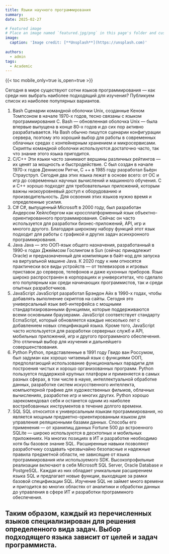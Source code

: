 ```yaml
---
title: Языки научного программирования
summary: 
date: 2025-02-27

# Featured image
# Place an image named `featured.jpg/png` in this page's folder and customize its options here.
image:
  caption: 'Image credit: [**Unsplash**](https://unsplash.com)'
  
authors:
  - admin
tags:
  - Academic
---
```


{{< toc mobile_only=true is_open=true >}}

Сегодня в мире существуют сотни языков программирования — как среди них выбрать наиболее подходящий для изучения? Публикуем список из наиболее популярных вариантов. 
1. Bash Сценарии командной оболочки Unix, созданные Кеном Томпсоном в начале 1970-х годов, тесно связаны с языком программирования C. Bash — обновленная оболочка Unix — была впервые выпущена в конце 80-х годов и до сих пор активно разрабатывается. На Bash обычно пишутся сценарии конфигурации сервера, поэтому это хороший выбор для работы в современных облачных средах с контейнерным хранением и микросервисами. Скрипты командной оболочки используются достаточно часто, так что знание этого языка пригодится. 
2. C/C++ Эти языки часто занимают вершины различных рейтингов — их ценят за мощность и быстродействие. C был создан в начале 1970-х годов Деннисом Ритчи, C ++ в 1985 году разработал Бьёрн Страуструп. Сегодня два этих языка лежат в основе всего: от ОС и игр до современных научных вычислений и машинного обучения. C и C++ хорошо подходят для требовательных приложений, которым важны низкоуровневый доступ к оборудованию и производительность. Для освоения этих языков нужно время и определенные усилия. 
3. C# C#, выпущенный Microsoft в 2000 году, был разработан Андерсом Хейлсбергом как кроссплатформенный язык объектно-ориентированного программирования. Сейчас он часто используется для разработки бизнес-приложений, API, игр и многого другого. Благодаря широкому набору функций этот язык подходит для работы с графикой и других задач асинхронного программирования. 
4. Java Java — это ООП-язык общего назначения, разработанный в 1990-х годах Джеймсом Гослингом в Sun (сейчас принадлежит Oracle) и предназначенный для компиляции в байт-код для запуска на виртуальной машине Java. К 2020 году к ним относятся практически все виды устройств — от телевизоров и игровых приставок до серверов, телефонов и даже кухонных приборов. Язык широко распространен в корпорациях и университетах, что сделало его популярным как среди начинающих программистов, так и среди опытных разработчиков. 
5. JavaScript JavaScript разработал Брэндон Айх в 1990-х годах, чтобы добавлять выполнение скриптов на сайты. Сегодня это универсальный язык веб-интерфейса с мощными стандартизированными функциями, которые поддерживаются всеми основными браузерами. JavaScript соответствует стандарту EcmaScript, который обновляется каждые несколько лет с добавлением новых спецификаций языка. Кроме того, JavaScript часто используется для разработки серверных служб и API, мобильных приложений, игр и другого программного обеспечения. Это отличный выбор для изучения и дальнейшего совершенствования. 
6. Python Python, представленные в 1991 году Гвидо ван Россумом, был задуман как хорошо читаемый язык с функциями ООП, предполагающий использование функциональных парадигм для построения чистых и хорошо организованных программ. Python пользуется поддержкой крупных платформ и применяется в самых разных сферах, в том числе в науке, интеллектуальной обработке данных, разработке систем искусственного интеллекта, компьютерной графике для художественных фильмов, облачных вычислениях, разработке игр и многих других. Python хорошо зарекомендовал себя и останется одним из наиболее востребованных инструментов в течение долгого времени. 
7. SQL SQL относится к универсальным языкам программирования, но является мощным предметно-ориентированным языком для управления реляционными базами данных. Способы его применения — от хранилищ данных Fortune 500 до встроенного SQLite — широко используются в десктопных и мобильных приложениях. На многих позициях в ИТ и разработке необходимо хотя бы базовое знание SQL. Расширенные навыки позволяют разработчику создавать чрезвычайно безопасные и надежные правила предметной области, не зависящие от языка программирования или используемого SDK. Высокопрофильные реализации включают в себя Microsoft SQL Server, Oracle Database и PostgreSQL. Каждая из них обладает уникальным расширением языка SQL и предлагает новые функции, выходящие за рамки базовой спецификации SQL. Изучение SQL не займет много времени и пригодится во многих областях от аналитики и обработки данных до управления в сфере ИТ и разработки программного обеспечения.

Таким образом, каждый из перечисленных языков специализирован для решения определенного вида задач. Выбор подходящего языка зависит от целей и задач программиста.
---










